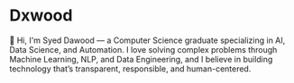 # Dxwood
👋 Hi, I'm Syed Dawood — a Computer Science graduate specializing in AI, Data Science, and Automation. I love solving complex problems through Machine Learning, NLP, and Data Engineering, and I believe in building technology that’s transparent, responsible, and human-centered.
